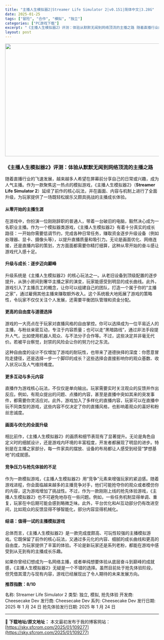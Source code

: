 ```yaml
---
title: "主播人生模拟器2|Streamer Life Simulator 2|v0.151|简体中文|3.28G"
date: 2025-01-25
tags: ["冒险", "合作", "模拟", "独立"]
categories: ["PC游戏下载"]
excerpt: "《主播人生模拟器2》评测：体验从默默无闻到网络顶流的主播之路 随着直播行业的飞速发展，越来越多人希望在屏幕前分享自己的日常或兴趣，成为人气主播。作为一款聚焦这一热点的模拟游戏，《主播人生模拟器2》（Streamer Life Simulator 2）延续了前作的核心玩法，并在画面、内容与机制上进行了&hellip;"
layout: post
---
```


<img class="aligncenter size-full wp-image-109278" src="https://sky.sfcrom.com/wp-content/uploads/2025/01/20250125034208100.webp" alt="" width="660" height="370" />
<h3>《主播人生模拟器2》评测：体验从默默无闻到网络顶流的主播之路</h3>
随着直播行业的飞速发展，越来越多人希望在屏幕前分享自己的日常或兴趣，成为人气主播。作为一款聚焦这一热点的模拟游戏，《主播人生模拟器2》（<strong>Streamer Life Simulator 2</strong>）延续了前作的核心玩法，并在画面、内容与机制上进行了全面升级，为玩家提供了一场既轻松娱乐又颇具挑战的主播成长体验。
<h4><strong>从零开始的主播生涯</strong></h4>
在游戏中，你扮演一位刚刚辞职的普通人，带着一台破旧的电脑，毅然决心成为一名职业主播。作为一个模拟器类游戏，《主播人生模拟器2》有着十分真实的成长路径：一开始你需要低调节约，完成各种日常任务，赚取资金逐步升级设备（例如处理器、显卡、摄像头等），以提升直播质量和吸引力。无论是画面优化、网络连接，还是直播内容的策划，方方面面都需要你精打细算，这种从零开始的奋斗感让游戏代入感十足。
<h4><strong>升级与成长：逐步迈向巅峰</strong></h4>
升级系统是《主播人生模拟器2》的核心玩法之一。从老旧设备到顶级配置的逐步提升，从狭小房间到奢华主播之家的演变，玩家能感受到明显的成长曲线。此外，游戏引入了主播员工的概念，让你可以组建自己的团队，打造一个属于你的“主播之家”，通过雇佣其他主播来赚取额外收入。这个系统极大地拓展了游戏的策略性，令玩家不仅仅关注个人发展，还需要平衡团队管理和资金分配。
<h4><strong>更高的自由度与道德选择</strong></h4>
游戏的一大亮点在于玩家对直播风格的自由掌控。你可以选择成为一位平易近人的主播，与粉丝亲密互动，专注于内容质量；也可以走“黑暗路线”，通过非法手段提升人气，比如使用机器人观众、与不法分子合作等。不过，这些决定并非毫无代价。若被平台察觉，封禁的风险会让你的努力付之东流。

这种自由度的设计不仅增加了游戏的耐玩性，也带来了道德抉择的深度：你愿意冒险走捷径，还是选择一步一个脚印的成长？这些选择会直接影响你的观众基数、收入状况以及人气维持难度。
<h4><strong>更多互动与多元内容</strong></h4>
直播作为游戏核心玩法，不仅仅是单向输出。玩家需要实时关注观众的反馈并作出反应。例如，有观众提出的问题、点播的内容，甚至是直播中突如其来的突发事件，都需要你灵活应对。此外，游戏加入了多样化的直播内容，玩家可以在直播中玩不同类型的游戏，这些内容不仅决定了你的直播风格，也影响着观众的喜好和粉丝忠诚度。
<h4><strong>画面与优化的全面升级</strong></h4>
相比前作，《主播人生模拟器2》的画质和细节表现有了显著提升。无论是角色自定义时的细腻设计，还是游戏内环境的丰富程度，开发者都展现了明显的进步。特别是在主播之家部分，每一件家具的摆放、设备的布局都让人感受到经营“梦想基地”的成就感。
<h4><strong>竞争压力与抢先体验的不足</strong></h4>
作为一款模拟游戏，《主播人生模拟器2》用“竞争”元素来增强玩家的紧迫感。随着游戏进程，你会面临越来越多的主播竞争对手，他们可能抢夺你的观众或者模仿你的内容，这为游戏增加了挑战性。不过，作为一款刚刚上线的抢先体验游戏，《主播人生模拟器2》也不可避免地存在一些问题。例如，一些任务机制显得单调、重复，玩家在中后期可能会感到略微乏味。此外，平台优化和AI互动部分仍有改进空间，比如观众的反馈显得不够智能化，部分内容显得机械化。
<h4><strong>结语：值得一试的主播模拟游戏</strong></h4>
总体而言，《主播人生模拟器2》是一款完成度颇高、可玩性较强的主播模拟游戏。它既保留了前作的核心玩法，又通过多元化的内容、细腻的成长曲线和更高的自由度，为玩家提供了丰富的体验。不论是新玩家还是系列老粉，都能在游戏中感受到从无到有的主播成长乐趣。

如果你曾经幻想成为一名网络主播，或者单纯想要体验从底层奋斗到巅峰的成就感，《主播人生模拟器2》无疑是一个不错的选择。虽然目前处于抢先体验阶段，但凭借其潜力与现有内容，游戏已经展现出了令人期待的未来发展方向。

<strong>推荐指数：8/10</strong>

名称: Streamer Life Simulator 2
类型: 独立, 模拟, 抢先体验
开发商: Cheesecake Dev
发行商: Cheesecake Dev
系列: Cheesecake Dev
发行日期: 2025 年 1 月 24 日
抢先体验发行日期: 2025 年 1 月 24 日

---
📖 **下载地址/原文地址：** 本文最初发布于我的博客网站：[https://sky.sfcrom.com/2025/01/109277](https://sky.sfcrom.com/2025/01/109277)
